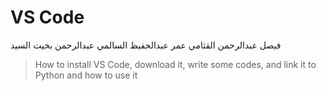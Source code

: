 # VS Code
فيصل عبدالرحمن القثامي
عمر عبدالحفيظ السالمي
عبدالرحمن بخيت السيد
> How to install VS Code, download it, write some codes, and link it to Python and how to use it
